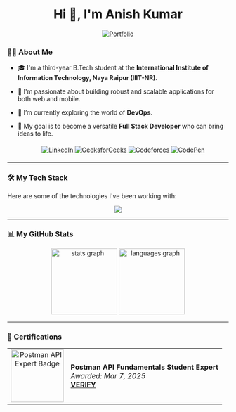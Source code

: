 <div align="center">
  <h1>Hi 👋, I'm Anish Kumar</h1>
  <a href="https://sarcastic-soul.github.io/Portfolio/" target="_blank">
    <img src="https://img.shields.io/badge/Portfolio-4CAF50?style=for-the-badge&logo=briefcase&logoColor=white" alt="Portfolio"/>
  </a>
</div>

### 👨‍💻 About Me

- 🎓 I'm a third-year B.Tech student at the **International Institute of Information Technology, Naya Raipur (IIIT-NR)**.
- 🚀 I'm passionate about building robust and scalable applications for both web and mobile.
- 🌱 I’m currently exploring the world of **DevOps**.
- 🔭 My goal is to become a versatile **Full Stack Developer** who can bring ideas to life.

  <div align="center" style="margin-top: 20px; margin-bottom: 20px;">
  
  <a href="https://linkedin.com/in/anish-kumar-852397290" target="_blank">
    <img src="https://img.shields.io/badge/LinkedIn-0077B5?style=for-the-badge&logo=linkedin&logoColor=white" alt="LinkedIn"/>
  </a>
  <a href="https://auth.geeksforgeeks.org/user/anishisbusy/" target="_blank">
    <img src="https://img.shields.io/badge/GeeksforGeeks-298D46?style=for-the-badge&logo=geeksforgeeks&logoColor=white" alt="GeeksforGeeks"/>
  </a>
  <a href="https://codeforces.com/profile/anish_231010209" target="_blank">
    <img src="https://img.shields.io/badge/Codeforces-E80E15?style=for-the-badge&logo=codeforces&logoColor=white" alt="Codeforces"/>
  </a>
  <a href="https://codepen.io/topxegne-the-flexboxer" target="_blank">
    <img src="https://img.shields.io/badge/Codepen-000000?style=for-the-badge&logo=codepen&logoColor=white" alt="CodePen"/>
  </a>
</div>

---

### 🛠️ My Tech Stack

Here are some of the technologies I've been working with:

<p align="center">
  <img src="https://skillicons.dev/icons?i=javascript,typescript,react,nextjs,vite,tailwind,nodejs,expressjs,spring,mongodb,postgres,supabase,appwrite,firebase,docker,kubernetes,git" />
</p>

---

### 📊 My GitHub Stats

<div align="center">
  <img src="https://github-readme-stats.vercel.app/api?username=Sarcastic-Soul&show_icons=true&include_all_commits=true&count_private=true&theme=dracula&hide_border=false" height="150" alt="stats graph" />
  <img src="https://github-readme-stats.vercel.app/api/top-langs?username=Sarcastic-Soul&layout=compact&langs_count=5&theme=dracula&hide_border=false" height="150" alt="languages graph" />
</div>

---

### 📜 Certifications

<table>
  <tr>
    <td align="center">
      <a href="https://api.badgr.io/public/assertions/LHO5EhdSTIaKZLaIcLUU9Q?identity__email=anishisbusy%40gmail.com">
        <img width="120px" src="https://api.badgr.io/public/assertions/LHO5EhdSTIaKZLaIcLUU9Q/image" alt="Postman API Expert Badge">
      </a>
    </td>
    <td>
      <strong>Postman API Fundamentals Student Expert</strong><br>
      <em>Awarded: Mar 7, 2025</em><br>
      <a href="https://badgecheck.io?url=https%3A%2F%2Fapi.badgr.io%2Fpublic%2Fassertions%2FLHO5EhdSTIaKZLaIcLUU9Q%3Fidentity__email%3Danishisbusy%2540gmail.com&amp;identity__email=anishisbusy%40gmail.com" target="_blank">
        <strong>VERIFY</strong>
      </a>
    </td>
  </tr>
</table>
